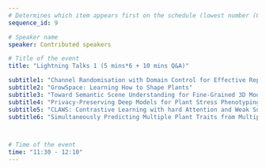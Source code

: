 ```yaml
---
# Determines which item appears first on the schedule (lowest number (0) appears first)
sequence_id: 9

# Speaker name
speaker: Contributed speakers

# Title of the event
title: "Lightning Talks 1 (5 mins*6 + 10 mins Q&A)"

subtitle1: "Channel Randomisation with Domain Control for Effective Representation Learning of Visual Anomalies in Strawberries"
subtitle2: "GrowSpace: Learning How to Shape Plants"
subtitle3: "Toward Semantic Scene Understanding for Fine-Grained 3D Modeling of Plants"
subtitle4: "Privacy-Preserving Deep Models for Plant Stress Phenotyping"
subtitle5: "CLAWS: Contrastive Learning with hard Attention and Weak Supervision"
subtitle6: "Simultaneously Predicting Multiple Plant Traits from Multiple Sensors using Deformable CNN Regression"



# Time of the event
time: "11:30 - 12:10"
---
```

